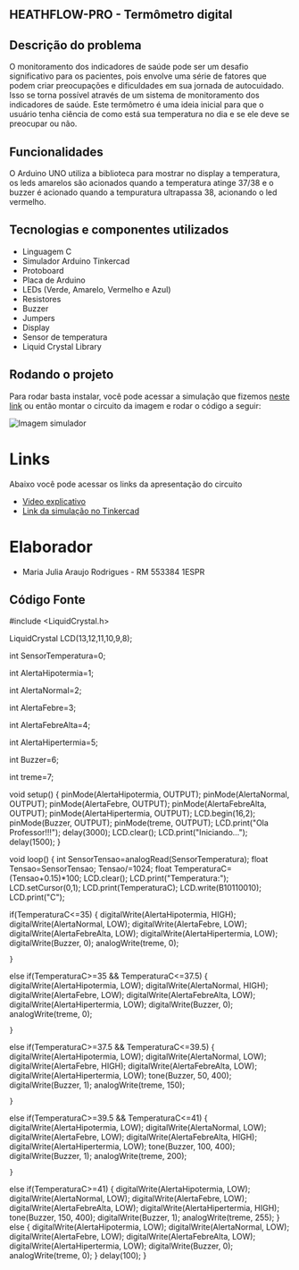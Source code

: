 ## HEATHFLOW-PRO - Termômetro digital

## Descrição do problema

O monitoramento dos indicadores de saúde pode ser um desafio significativo para os pacientes, pois envolve uma série de fatores que podem criar preocupações e dificuldades em sua jornada de autocuidado.
Isso se torna possível através de um sistema de monitoramento dos indicadores de saúde. Este termômetro é uma ideia inicial para que o usuário tenha ciência de como está sua temperatura no dia e se ele deve se preocupar ou não.


## Funcionalidades

O Arduino UNO utiliza a biblioteca para mostrar no display a temperatura, os leds amarelos são acionados quando a temperatura atinge 37/38 e o buzzer é acionado quando a tempuratura ultrapassa 38, acionando o led vermelho.

## Tecnologias e componentes utilizados

- Linguagem C
- Simulador Arduino Tinkercad
- Protoboard
- Placa de Arduino
- LEDs (Verde, Amarelo, Vermelho e Azul)
- Resistores
- Buzzer
- Jumpers
- Display
- Sensor de temperatura
- Liquid Crystal Library

## Rodando o projeto

Para rodar basta instalar, você pode acessar a simulação que fizemos [neste link](https://www.tinkercad.com/things/1jidRGBnIJg-termometro-digital-gs?sharecode=zQh6-Dvs2_riTTLnnm0ICcUSF7HVRCk4eXIiR7YdQCg) ou então montar o circuito da imagem e rodar o código a seguir:

![Imagem simulador](https://github.com/majuaraujo/EDGE/assets/83989982/5fa9108f-4f9e-4fc5-954c-2c676340d503)

# Links
Abaixo você pode acessar os links da apresentação do circuito
- [Video explicativo](https://youtu.be/vtZ2tf5-020)
- [Link da simulação no Tinkercad](https://www.tinkercad.com/things/1jidRGBnIJg-termometro-digital-gs?sharecode=zQh6-Dvs2_riTTLnnm0ICcUSF7HVRCk4eXIiR7YdQCg)

# Elaborador
- Maria Julia Araujo Rodrigues - RM 553384  1ESPR


## Código Fonte

#include <LiquidCrystal.h>

LiquidCrystal LCD(13,12,11,10,9,8);

int SensorTemperatura=0;

int AlertaHipotermia=1;

int AlertaNormal=2;

int AlertaFebre=3;

int AlertaFebreAlta=4;

int AlertaHipertermia=5;

int Buzzer=6;

int treme=7;

void setup() 
{
  	pinMode(AlertaHipotermia, OUTPUT);
	pinMode(AlertaNormal, OUTPUT);
  	pinMode(AlertaFebre, OUTPUT);
  	pinMode(AlertaFebreAlta, OUTPUT);
  	pinMode(AlertaHipertermia, OUTPUT);
	LCD.begin(16,2);
  	pinMode(Buzzer, OUTPUT);
  	pinMode(treme, OUTPUT);
  	LCD.print("Ola Professor!!!");
  	delay(3000);
  	LCD.clear();
  	LCD.print("Iniciando...");
  	delay(1500);
}


void loop() 
{
	int SensorTensao=analogRead(SensorTemperatura);
	float Tensao=SensorTensao;
	Tensao/=1024;
	float TemperaturaC=(Tensao+0.15)*100;
  	LCD.clear();
    LCD.print("Temperatura:");
  	LCD.setCursor(0,1);
	LCD.print(TemperaturaC);
  	LCD.write(B10110010);
  	LCD.print("C");
  	
	
  if(TemperaturaC<=35)
  	{
  		digitalWrite(AlertaHipotermia, HIGH);
  		digitalWrite(AlertaNormal, LOW);
    	digitalWrite(AlertaFebre, LOW);
    	digitalWrite(AlertaFebreAlta, LOW);
    	digitalWrite(AlertaHipertermia, LOW);
      	digitalWrite(Buzzer, 0);
    	analogWrite(treme, 0);

    }
  else if(TemperaturaC>=35 && TemperaturaC<=37.5)
  {
  		digitalWrite(AlertaHipotermia, LOW);
  		digitalWrite(AlertaNormal, HIGH);
    	digitalWrite(AlertaFebre, LOW);
    	digitalWrite(AlertaFebreAlta, LOW);
    	digitalWrite(AlertaHipertermia, LOW);
      	digitalWrite(Buzzer, 0);
    	analogWrite(treme, 0);

  	}
  else if(TemperaturaC>=37.5 && TemperaturaC<=39.5)
  {
    	digitalWrite(AlertaHipotermia, LOW);
  		digitalWrite(AlertaNormal, LOW);
    	digitalWrite(AlertaFebre, HIGH);
    	digitalWrite(AlertaFebreAlta, LOW);
    	digitalWrite(AlertaHipertermia, LOW);
    	tone(Buzzer, 50, 400);
      	digitalWrite(Buzzer, 1);
    	analogWrite(treme, 150);

    }
  else if(TemperaturaC>=39.5 && TemperaturaC<=41)
  {
    	digitalWrite(AlertaHipotermia, LOW);
  		digitalWrite(AlertaNormal, LOW);
    	digitalWrite(AlertaFebre, LOW);
    	digitalWrite(AlertaFebreAlta, HIGH);
    	digitalWrite(AlertaHipertermia, LOW);
    	tone(Buzzer, 100, 400);
      	digitalWrite(Buzzer, 1);
    	analogWrite(treme, 200);

    }
  else if(TemperaturaC>=41)
  {
    	digitalWrite(AlertaHipotermia, LOW);
  		digitalWrite(AlertaNormal, LOW);
    	digitalWrite(AlertaFebre, LOW);
    	digitalWrite(AlertaFebreAlta, LOW);
    	digitalWrite(AlertaHipertermia, HIGH);
    	tone(Buzzer, 150, 400);
      	digitalWrite(Buzzer, 1);
    	analogWrite(treme, 255);
    }
  else
  {
    digitalWrite(AlertaHipotermia, LOW);
  		digitalWrite(AlertaNormal, LOW);
    	digitalWrite(AlertaFebre, LOW);
    	digitalWrite(AlertaFebreAlta, LOW);
    	digitalWrite(AlertaHipertermia, LOW);
      	digitalWrite(Buzzer, 0);
    	analogWrite(treme, 0);
  }
  	delay(100);
}

